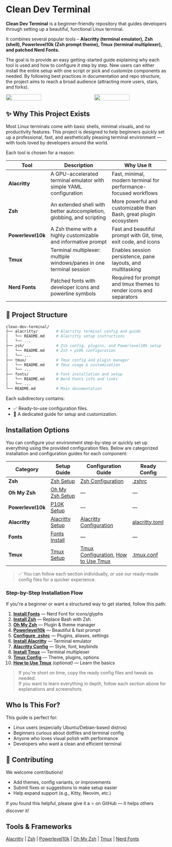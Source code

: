 # Clean Dev Terminal

**Clean Dev Terminal** is a beginner-friendly repository that guides developers through setting up a beautiful, functional Linux terminal. 

It combines several popular tools – **Alacritty (terminal emulator), Zsh (shell), Powerlevel10k (Zsh prompt theme), Tmux (terminal multiplexer), and patched Nerd Fonts.** 

The goal is to provide an easy getting-started guide explaining why each tool is used and how to configure it step by step. New users can either install the entire setup with one script or pick and customize components as needed. By following best practices in documentation and repo structure, the project aims to reach a broad audience (attracting more users, stars, and forks).

<div style="display: flex; gap: 50px;">
    <img src="https://github.com/user-attachments/assets/14290f1b-4e82-46a5-a56c-72b43a72dc68" width="49%"/>
    <img src="https://github.com/user-attachments/assets/719e6da2-2283-4b39-a6de-bd2fc81cb0c3" width="49%"/>

</div>

## ✨ Why This Project Exists

Most Linux terminals come with basic shells, minimal visuals, and no productivity features. This project is designed to help beginners quickly set up a professional, fast, and aesthetically pleasing terminal environment — with tools loved by developers around the world.

Each tool is chosen for a reason:

| Tool              | Description                                                                 | Why Use It                                                                 |
|-------------------|-----------------------------------------------------------------------------|-----------------------------------------------------------------------------|
| **Alacritty**      | A GPU-accelerated terminal emulator with simple YAML configuration         | Fast, minimal, modern terminal for performance-focused workflows           |
| **Zsh**            | An extended shell with better autocompletion, globbing, and scripting       | More powerful and customizable than Bash, great plugin ecosystem           |
| **Powerlevel10k**  | A Zsh theme with a highly customizable and informative prompt               | Fast and beautiful prompt with Git, time, exit code, and icons             |
| **Tmux**           | Terminal multiplexer: multiple windows/panes in one terminal session        | Enables session persistence, pane layouts, and multitasking                |
| **Nerd Fonts**     | Patched fonts with developer icons and powerline symbols                    | Required for prompt and tmux themes to render icons and separators         |


## 📁 Project Structure

```bash
clean-dev-terminal/
├── alacritty/        # Alacritty terminal config and guide
│   └── README.md     # Alacritty setup instructions
│   └── ...
├── zsh/              # Zsh config, plugins, and Powerlevel10k setup
│   └── README.md     # Zsh + p10k configuration
│   └── ...
├── tmux/             # Tmux config and plugin manager
│   └── README.md     # Tmux usage & customization
│   └── ...
├── fonts/            # Font installation and setup
│   └── README.md     # Nerd Fonts info and links
│   └── ...
└── README.md         # Main documentation
```

Each subdirectory contains:
- ✅ Ready-to-use configuration files.
- 📖 A dedicated guide for setup and customization.

## Installation Options

You can configure your environment step-by-step or quickly set up everything using the provided configuration files. Below are categorized installation and configuration guides for each component:

| Category | Setup Guide | Configuration Guide | Ready Config |
|----------|-------------|---------------------|---------------|
| **Zsh** | [Zsh Setup](./zsh/zsh/zsh_setup.md) | [Zsh Configuration](./zsh/zsh/zsh_configuration.md) | [.zshrc](./zsh/zsh/.zshrc) |
| **Oh My Zsh** | [Oh My Zsh Setup](./zsh/oh_my_zsh/oh_my_zsh_setup.md) | — | — |
| **Powerlevel10k** | [P10K Setup](./zsh/powerlevel10k/p10k_setup.md) | — | — |
| **Alacritty** | [Alacritty Setup](./alacritty/alacritty_setup.md) | [Alacritty Configuration](./alacritty/alacritty_configuration.md) | [alacritty.toml](./alacritty/alacritty.toml) |
| **Fonts** | [Fonts Install](./fonts/README.md) | — | — |
| **Tmux** | [Tmux Setup](./tmux/tmux_setup.md) | [Tmux Configuration](./tmux/tmux_configuration.md), [How to Use Tmux](./tmux/how_to_use_tmux.md) | [.tmux.conf](./tmux/.tmux.conf) |

> ✅ You can follow each section individually, or use our ready-made config files for a quicker experience.

### Step-by-Step Installation Flow

If you're a beginner or want a structured way to get started, follow this path:

1. **[Install Fonts](./fonts/README.md)** — Nerd Font for icons/glyphs  
2. **[Install Zsh](./zsh/zsh/zsh_setup.md)** — Replace Bash with Zsh  
3. **[Oh My Zsh](./zsh/oh_my_zsh/oh_my_zsh_setup.md)** — Plugin & theme manager  
4. **[Powerlevel10k](./zsh/powerlevel10k/p10k_setup.md)** — Beautiful & fast prompt  
5. **[Configure .zshrc](./zsh/zsh/zsh_configuration.md)** — Plugins, aliases, settings  
6. **[Install Alacritty](./alacritty/alacritty_setup.md)** — Terminal emulator  
7. **[Alacritty Config](./alacritty/alacritty_configuration.md)** — Style, font, keybinds  
8. **[Install Tmux](./tmux/tmux_setup.md)** — Terminal multiplexer  
9. **[Tmux Config](./tmux/tmux_configuration.md)** — Theme, plugins, options  
10. **[How to Use Tmux](./tmux/how_to_use_tmux.md)** *(optional)* — Learn the basics

> If you're short on time, copy the ready config files and tweak as needed.  
> If you want to learn everything in depth, follow each section above for explanations and screenshots.


## Who Is This For?

This guide is perfect for:
- Linux users (especially Ubuntu/Debian-based distros)
- Beginners curious about dotfiles and terminal config
- Anyone who loves visual polish with performance
- Developers who want a clean and efficient terminal

## 🙌 Contributing

We welcome contributions!
- Add themes, config variants, or improvements
- Submit fixes or suggestions to make setup easier
- Help expand support (e.g., Kitty, Neovim, etc.)

If you found this helpful, please give it a ⭐ on GitHub — it helps others discover it!

## Tools & Frameworks

[Alacritty](https://github.com/alacritty/alacritty) | [Zsh](https://www.zsh.org/) | [Powerlevel10k](https://github.com/romkatv/powerlevel10k) | [Oh My Zsh](https://github.com/ohmyzsh/ohmyzsh) | [Tmux](https://github.com/tmux/tmux) | [Nerd Fonts](https://www.nerdfonts.com/)
